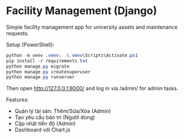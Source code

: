 # Facility Management (Django)

Simple facility management app for university assets and maintenance requests.

Setup (PowerShell):

```powershell
python -m venv .venv; .\.venv\Scripts\Activate.ps1
pip install -r requirements.txt
python manage.py migrate
python manage.py createsuperuser
python manage.py runserver
```

Then open http://127.0.0.1:8000/ and log in via /admin/ for admin tasks.

Features:
- Quản lý tài sản: Thêm/Sửa/Xóa (Admin)
- Tạo yêu cầu bảo trì (Người dùng)
- Cập nhật tiến độ (Admin)
- Dashboard với Chart.js
